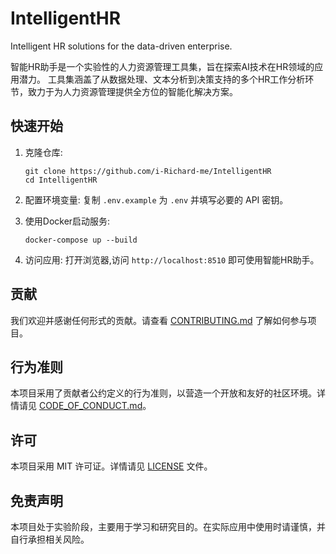 # IntelligentHR
Intelligent HR solutions for the data-driven enterprise.

智能HR助手是一个实验性的人力资源管理工具集，旨在探索AI技术在HR领域的应用潜力。
工具集涵盖了从数据处理、文本分析到决策支持的多个HR工作分析环节，致力于为人力资源管理提供全方位的智能化解决方案。

## 快速开始

1. 克隆仓库:
   ```
   git clone https://github.com/i-Richard-me/IntelligentHR
   cd IntelligentHR
   ```

2. 配置环境变量:
   复制 `.env.example` 为 `.env` 并填写必要的 API 密钥。

3. 使用Docker启动服务:
   ```
   docker-compose up --build
   ```

4. 访问应用:
   打开浏览器,访问 `http://localhost:8510` 即可使用智能HR助手。

## 贡献

我们欢迎并感谢任何形式的贡献。请查看 [CONTRIBUTING.md](CONTRIBUTING.md) 了解如何参与项目。

## 行为准则

本项目采用了贡献者公约定义的行为准则，以营造一个开放和友好的社区环境。详情请见 [CODE_OF_CONDUCT.md](CODE_OF_CONDUCT.md)。

## 许可

本项目采用 MIT 许可证。详情请见 [LICENSE](LICENSE) 文件。

## 免责声明

本项目处于实验阶段，主要用于学习和研究目的。在实际应用中使用时请谨慎，并自行承担相关风险。